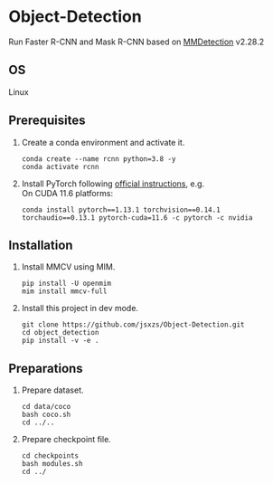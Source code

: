 # Object-Detection
Run Faster R-CNN and Mask R-CNN based on [MMDetection](https://github.com/open-mmlab/mmdetection) v2.28.2

## OS
Linux 

## Prerequisites
1. Create a conda environment and activate it.
   ```
   conda create --name rcnn python=3.8 -y
   conda activate rcnn
   ```

2. Install PyTorch following [official instructions](https://pytorch.org/get-started/locally/), e.g.<br>
   On CUDA 11.6 platforms:
   ```
   conda install pytorch==1.13.1 torchvision==0.14.1 torchaudio==0.13.1 pytorch-cuda=11.6 -c pytorch -c nvidia
   ```
## Installation
1. Install MMCV using MIM.
   ```
   pip install -U openmim
   mim install mmcv-full
   ```
2. Install this project in dev mode.
   ```
   git clone https://github.com/jsxzs/Object-Detection.git
   cd object_detection
   pip install -v -e .
   ```

## Preparations
1. Prepare dataset.
   ```
   cd data/coco
   bash coco.sh
   cd ../..
   ```

2. Prepare checkpoint file.
   ```
   cd checkpoints
   bash modules.sh
   cd ../
   ```